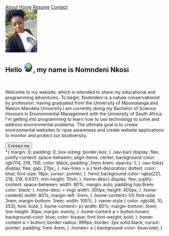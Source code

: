<html lang="en">
<head>
    <meta charset="UTF-8">
    <meta http-equiv="X-UA compactible">
    <meta name="viewpoint" content="width=de">
    <title>My Portfolio website</title>
    <link rel="stylesheet" href="mypage.css">
</head>
<body>
    <nav class="nav-bar">
        <h1><Nomndeni Nkosi></h1>
        <div class="nav-links">
            <a href="">About</a>
            <a href="">Home</a>
            <a href="Resume.html">Resume</a>
            <a href="./contactdetails.html">Contact</a><br>
        </div>
    </nav>
    <section class="hero">
        <div class="home-desc">
            <img width=100 marginleft="0" src="./Nom nom.html.jpg" alt="Nomndeni">
            <div class="home-content">
                <h1 class="naming"> Hello <img width="30" src="world.html.html" alt="">, my name is<span class="name-style"> Nomndeni Nkosi</h1><br>
                <p class="home-content"> Welcome to my website, which is intended to share my educational and programming adventures. To begin, Nomndeni is a nature conservationist by profession, having graduated from the University of Mpumalanga and Nelson Mandela University.I am currently doing my Bachelor of Science Honours in Environmental Management with the University of South Africa. I'm getting into programming to learn how to use technology to solve and address environmental problems. The ultimate goal is to create environmental websites to raise awareness and create website applications to monitor and protect our biodiversity.`</p>
                <a class= "homee" href="Contact me.html">
                    <button>Contact me</button>
            </a>   
        </div>
    </div>
    </section>
</body>
</html>
*{
  margin: 0;
  padding: 0;
  box-sizing: border-box;
}
.nav-bar{
    display: flex;
    justify-content: space-between;
    align-items: center;
    background-color: rgb(114, 218, 119);
    color: black;
    padding: 2rem 4rem;
    opacity: 1;
}
.nav-links{
    display: flex;
    gap: 27px;;
}
.nav-links > a {
    text-decoration: dotted;
    color: blue;
    font-size: 18px;
    cursor: pointer;
}
.hero{
    background-color: rgba(221, 218, 218, 0.637);
    min-height: 70vh;
}
.home-desc{
    display: flex;
    justify-content: space-between;
    width: 80%;
    margin: auto;
    padding-top:8rem;
    color: black;
}
.home-desc > img{
    width: 300px;
    height: 400px;
}
.home-content{
    width: 80%;  
    margin-left: 3rem; 
}
.home-content> h1{
    font-size: 3rem;
    margin-bottom: 3rem;
    width: 100%;
}
.name-style {
    color: rgb(46, 10, 253);
    font: bold;
}
.home-content> p{
    width: 80%;
    margin-bottom: 3rem;
    line-height: 30px;
    margin: evenly;
}
.home-content a > button:hover{
    background-color: blue;
    color: bisque;
    font font-weight: bold;
}
.home-content a > button{
    border-radius: 999px;
    border: 2px solid black;
    cursor: pointer;
    padding: 1rem 4rem;
}
.homee> a {
    background-color: blueviolet;
}
